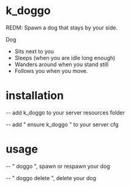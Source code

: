 # k_doggo
REDM: Spawn a dog that stays by your side.

Dog 
- Sits next to you
- Sleeps (when you are idle long enough)
- Wanders around when you stand still
- Follows you when you move. 

# installation
-- add k_doggo to your server resources folder

-- add " ensure k_doggo " to your server cfg

# usage
-- " doggo ", spawn or respawn your dog

-- " doggo delete ", delete your dog
